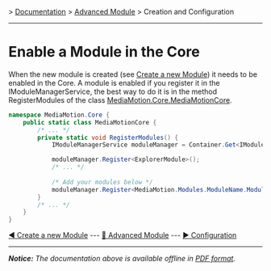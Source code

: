 \> [Documentation](../index.md) \> [Advanced Module](index.md) \> Creation and Configuration

----------

Enable a Module in the Core
===========================

When the new module is created (see [Create a new Module](newModule.md)) it needs to be enabled in the Core.
A module is enabled if you register it in the IModuleManagerService, the best way to do it is in the method RegisterModules of the class [MediaMotion.Core.MediaMotionCore](http://www.google.com/).

```csharp
namespace MediaMotion.Core {
	public static class MediaMotionCore {
		/* ... */
		private static void RegisterModules() {
			IModuleManagerService moduleManager = Container.Get<IModuleManagerService>();

			moduleManager.Register<ExplorerModule>();
			/* ... */
			
			/* Add your modules below */
			moduleManager.Register<MediaMotion.Modules.ModuleName.ModuleNameModule>();
		}
		/* ... */
	}
}
```

[:arrow_backward: Create a new Module](newModule.md) --- [:arrow_up_small: Advanced Module](index.md) --- [:arrow_forward: Configuration](configure.md)

----------
*__Notice:__ The documentation above is available offline in [PDF format](../doc.pdf).*